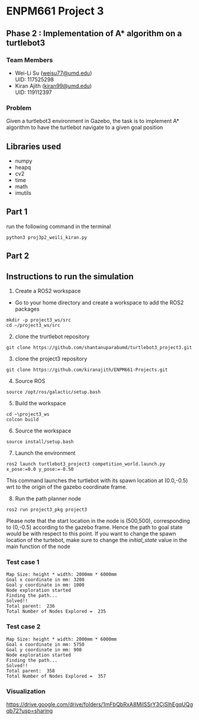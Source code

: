# ENPM661 Project 3 
## Phase 2 : Implementation of A* algorithm on a turtlebot3 

### Team Members
* Wei-Li Su (weisu77@umd.edu)\
UID: 117525298
* Kiran Ajith (kiran99@umd.edu)\
UID: 119112397 

### Problem 
Given a turtlebot3 environment in Gazebo, the task is to implement A* algorithm to have the turtlebot navigate to a given goal position


## Libraries used  
* numpy
* heapq
* cv2
* time
* math 
* imutils

## Part 1
run the following command in the terminal 
```
python3 proj3p2_weili_kiran.py
```

## Part 2
## Instructions to run the simulation 
1. Create a ROS2 workspace
* Go to your home directory and create a workspace to add the ROS2 packages
```
mkdir -p project3_ws/src
cd ~/project3_ws/src
```

2. clone the  trurtlebot repository 
```
git clone https://github.com/shantanuparabumd/turtlebot3_project3.git
```
3. clone the project3 repository 
```
git clone https://github.com/kiranajith/ENPM661-Projects.git
```
4. Source ROS 
```
source /opt/ros/galactic/setup.bash
```
5. Build the workspace 
```
cd ~\project3_ws
colcon build 
```
6. Source the workspace
``` 
source install/setup.bash
```
7. Launch the environment 
```
ros2 launch turtlebot3_project3 competition_world.launch.py x_pose:=0.0 y_pose:=-0.50
```
This command launches the turtlebot with its spawn location at (0.0,-0.5) wrt to the origin of the gazebo coordinate frame.

8. Run the path planner node 
```
ros2 run project3_pkg project3
```
Please note that the start location in the node is (500,500), corresponding to (0,-0.5) according to the gazebo frame. Hence the path to goal state would be with respect to this point. 
If you want to change the spawn location of the turtebot, make sure to change the *initial_state* value in the main function of the node   


### Test case 1
```
Map Size: height * width: 2000mm * 6000mm
Goal x coordinate in mm: 3200
Goal y coordinate in mm: 1000
Node exploration started
Finding the path...
Solved!!
Total parent:  236
Total Number of Nodes Explored =  235
```

### Test case 2
```
Map Size: height * width: 2000mm * 6000mm
Goal x coordinate in mm: 5750
Goal y coordinate in mm: 900
Node exploration started
Finding the path...
Solved!!
Total parent:  358
Total Number of Nodes Explored =  357
```

### Visualization 
https://drive.google.com/drive/folders/1mFbQbRxA8MilSSrY3CjSlhEgqUQgqb72?usp=sharing


